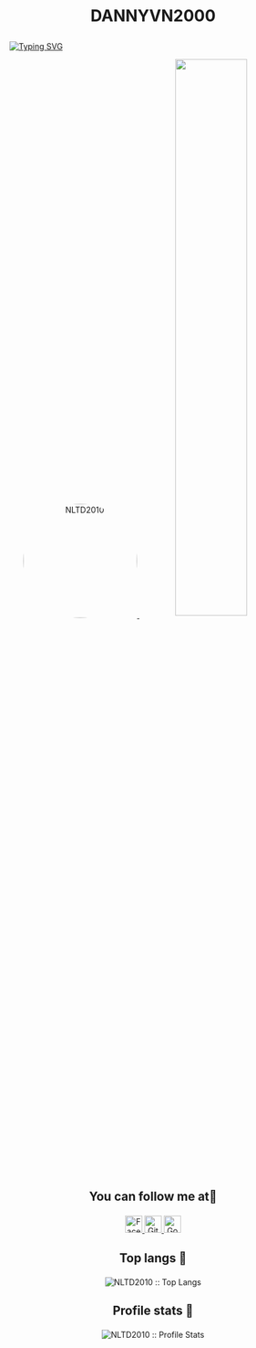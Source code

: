 
# <p align="center">DANNYVN2000</p>
[![Typing SVG](https://readme-typing-svg.herokuapp.com?font=Fredoka&size=22&lines=I+love+hackintosh;I+am+a+hackintosher+%3A3)](https://git.io/typing-svg)

<p align="center">
	<a href="https://github.com/NLTD2010">
	<img src="https://avatars.githubusercontent.com/u/77970269" width = "200" alt="NLTD2010" style="border-radius:50%">
		<img src="https://media-ten.z-cdn.me/images/f4f34dbcc67c271aabf8f4e91f186bee/tenor.gif" align="center" style="width: 50%" />
	</a>
</p>


## <p align="center">You can follow me at🌹</p>

<p align="center">
  <a href="https://www.facebook.com/nguyenlethaiduong2000">
    <img src="https://www.vectorlogo.zone/logos/facebook/facebook-official.svg" alt="Facebook" height="30" width="30">
  </a>
	
  <a href="https://github.com/NLTD2010">
    <img src="https://www.vectorlogo.zone/logos/github/github-tile.svg" alt="Github" height="30" width="30">
  </a>
  
  <a href="mailto:thaiduong35cpu@gmail.com">
    <img src="https://www.vectorlogo.zone/logos/google/google-icon.svg" alt="Google" height="30" width="30">
  </a>


## <p align="center">Top langs :tongue:</p>

<p align="center"><img src="https://github-readme-stats.vercel.app/api/top-langs/?username=NLTD2010&langs_count=10&theme=tokyonight&layout=compact" alt="NLTD2010 :: Top Langs" /></p>

## <p align="center">Profile stats :musical_keyboard:</p>

<p align="center"><img src="https://github-readme-stats.vercel.app/api?username=NLTD2010&show_icons=true&theme=tokyonight" alt="NLTD2010 :: Profile Stats" /></p>

#
